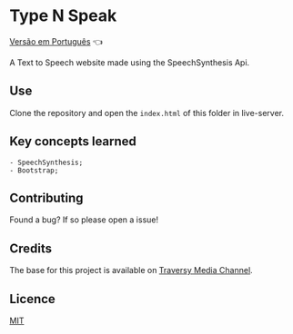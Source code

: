 # Type N Speak

<a href="https://github.com/ItaloPussi/simpleProjectsJS/tree/master/typenspeak/readme.pt.md">Versão em Português</a> 👈

A Text to Speech website made using the SpeechSynthesis Api.

## Use
Clone the repository and open the ```index.html``` of this folder in live-server. 

## Key concepts learned
	- SpeechSynthesis;
	- Bootstrap;

## Contributing
Found a bug? If so please open a issue!

## Credits
The base for this project is available on <a href="https://www.youtube.com/watch?v=ZORXxxP49G8" target="_blank">Traversy Media Channel</a>.

## Licence
[MIT](https://choosealicense.com/licenses/mit/)
